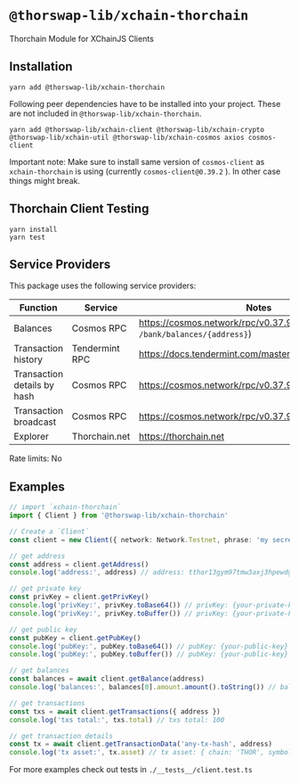 # `@thorswap-lib/xchain-thorchain`

Thorchain Module for XChainJS Clients

## Installation

```
yarn add @thorswap-lib/xchain-thorchain
```

Following peer dependencies have to be installed into your project. These are not included in `@thorswap-lib/xchain-thorchain`.

```
yarn add @thorswap-lib/xchain-client @thorswap-lib/xchain-crypto @thorswap-lib/xchain-util @thorswap-lib/xchain-cosmos axios cosmos-client
```

Important note: Make sure to install same version of `cosmos-client` as `xchain-thorchain` is using (currently `cosmos-client@0.39.2` ). In other case things might break.

## Thorchain Client Testing

```
yarn install
yarn test
```

## Service Providers

This package uses the following service providers:

| Function                    | Service        | Notes                                                               |
| --------------------------- | -------------- | ------------------------------------------------------------------- |
| Balances                    | Cosmos RPC     | https://cosmos.network/rpc/v0.37.9 (`GET /bank/balances/{address}`) |
| Transaction history         | Tendermint RPC | https://docs.tendermint.com/master/rpc/#/Info/tx_search             |
| Transaction details by hash | Cosmos RPC     | https://cosmos.network/rpc/v0.37.9 (`GET /txs/{hash}`)              |
| Transaction broadcast       | Cosmos RPC     | https://cosmos.network/rpc/v0.37.9 (`POST /txs`)                    |
| Explorer                    | Thorchain.net  | https://thorchain.net                                               |

Rate limits: No

## Examples

```ts
// import `xchain-thorchain`
import { Client } from '@thorswap-lib/xchain-thorchain'

// Create a `Client`
const client = new Client({ network: Network.Testnet, phrase: 'my secret phrase' })

// get address
const address = client.getAddress()
console.log('address:', address) // address: tthor13gym97tmw3axj3hpewdggy2cr288d3qffr8skg

// get private key
const privKey = client.getPrivKey()
console.log('privKey:', privKey.toBase64()) // privKey: {your-private-key} base64 encoded
console.log('privKey:', privKey.toBuffer()) // privKey: {your-private-key} as `Buffer`

// get public key
const pubKey = client.getPubKey()
console.log('pubKey:', pubKey.toBase64()) // pubKey: {your-public-key} base64 encoded
console.log('pubKey:', pubKey.toBuffer()) // pubKey: {your-public-key} as `Buffer`

// get balances
const balances = await client.getBalance(address)
console.log('balances:', balances[0].amount.amount().toString()) // balance: 6968080395099

// get transactions
const txs = await client.getTransactions({ address })
console.log('txs total:', txs.total) // txs total: 100

// get transaction details
const tx = await client.getTransactionData('any-tx-hash', address)
console.log('tx asset:', tx.asset) // tx asset: { chain: 'THOR', symbol: 'RUNE', ticker: 'RUNE' }
```

For more examples check out tests in `./__tests__/client.test.ts`
